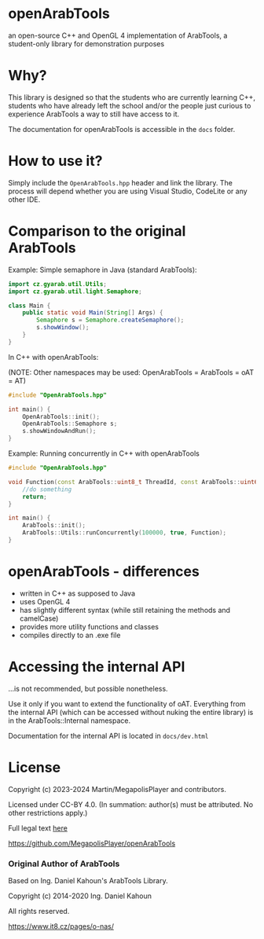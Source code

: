 # openArabTools
an open-source C++ and OpenGL 4 implementation of ArabTools, a student-only library for demonstration purposes

# Why?
This library is designed so that the students who are currently learning C++,
students who have already left the school and/or the people just curious to experience
ArabTools a way to still have access to it.

The documentation for openArabTools is accessible in the `docs` folder.

# How to use it?

Simply include the `OpenArabTools.hpp` header and link the library.
The process will depend whether you are using Visual Studio, CodeLite or any other IDE.

# Comparison to the original ArabTools

Example: Simple semaphore in Java (standard ArabTools):
```java
import cz.gyarab.util.Utils;
import cz.gyarab.util.light.Semaphore;

class Main {
	public static void Main(String[] Args) {
		Semaphore s = Semaphore.createSemaphore();
		s.showWindow();
	}
}
```
In C++ with openArabTools:

(NOTE: Other namespaces may be used: OpenArabTools = ArabTools = oAT = AT)

```cpp
#include "OpenArabTools.hpp"

int main() {
	OpenArabTools::init();
	OpenArabTools::Semaphore s;
	s.showWindowAndRun();
}
```

Example: Running concurrently in C++ with openArabTools
```cpp
#include "OpenArabTools.hpp"

void Function(const ArabTools::uint8_t ThreadId, const ArabTools::uint64_t Id) {
	//do something
	return;
}

int main() {
	ArabTools::init();
	ArabTools::Utils::runConcurrently(100000, true, Function);
}
```

# openArabTools - differences
- written in C++ as supposed to Java
- uses OpenGL 4
- has slightly different syntax (while still retaining the methods and camelCase)
- provides more utility functions and classes
- compiles directly to an .exe file

# Accessing the internal API
...is not recommended, but possible nonetheless.

Use it only if you want to extend the functionality of oAT.
Everything from the internal API (which can be accessed without nuking the entire library) is in the ArabTools::Internal namespace.

Documentation for the internal API is located in `docs/dev.html`

# License
Copyright (c) 2023-2024 Martin/MegapolisPlayer and contributors.

Licensed under CC-BY 4.0. (In summation: author(s) must be attributed. No other restrictions apply.)

Full legal text [here](https://creativecommons.org/licenses/by/4.0/)

https://github.com/MegapolisPlayer/openArabTools

### Original Author of ArabTools

Based on Ing. Daniel Kahoun's ArabTools Library.

Copyright (c) 2014-2020 Ing. Daniel Kahoun

All rights reserved.

https://www.it8.cz/pages/o-nas/
